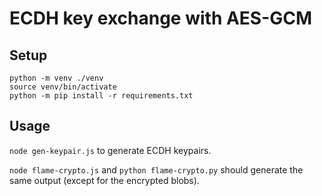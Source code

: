 # ECDH key exchange with AES-GCM

## Setup

```
python -m venv ./venv
source venv/bin/activate
python -m pip install -r requirements.txt
```

## Usage

`node gen-keypair.js` to generate ECDH keypairs.

`node flame-crypto.js` and `python flame-crypto.py` should generate the same output (except for the encrypted blobs).
